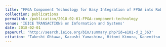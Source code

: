 ```yaml
---
title: "FPGA Component Technology for Easy Integration of FPGA into Robot Systems"
collection: publications
permalink: /publication/2018-02-01-FPGA-component-technology
venue: 'IEICE TRANSACTIONS on Information and Systems'
date: 2018-02-01
paperurl: 'http://search.ieice.org/bin/summary.php?id=e101-d_2_363'
citation: 'Takeshi Ohkawa, Kazushi Yamashina, Hitomi Kimura, Kanemitsu Ootsu, Takashi Yokota, "FPGA Component Technology for Easy Integration of FPGA into Robot Systems," IEICE Transactions on Information and Systems (Special Section on Reconfigurable Systems), Vol.E101-D, No.2, pp.363-375, Feb. 2018.'
---
```


